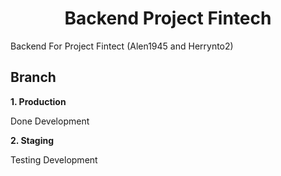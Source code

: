 <h1 align="center">Backend Project Fintech</h1>



Backend For Project Fintect (Alen1945 and Herrynto2)

## Branch
**1. Production**

Done Development

**2. Staging**

Testing Development

